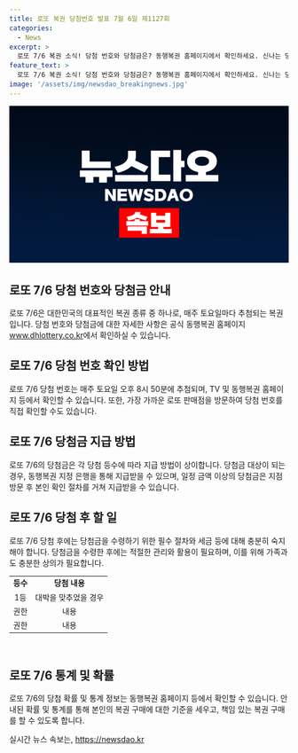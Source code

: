 ```yaml
---
title: 로또 복권 당첨번호 발표 7월 6일 제1127회
categories:
  - News
excerpt: >
  로또 7/6 복권 소식! 당첨 번호와 당첨금은? 동행복권 홈페이지에서 확인하세요. 신나는 당첨기원을 위해 여기를 클릭하세요!
feature_text: >
  로또 7/6 복권 소식! 당첨 번호와 당첨금은? 동행복권 홈페이지에서 확인하세요. 신나는 당첨기원을 위해 여기를 클릭하세요!
image: '/assets/img/newsdao_breakingnews.jpg'
---
```


<p><img src="/assets/img/newsdao_breakingnews.jpg" alt="pcversion 속보" /></p>

<h2 data-ke-size="size26">로또 7/6 당첨 번호와 당첨금 안내</h2>

<p data-ke-size="size16">로또 7/6은 대한민국의 대표적인 복권 종류 중 하나로, 매주 토요일마다 추첨되는 복권입니다. 당첨 번호와 당첨금에 대한 자세한 사항은  공식 동행복권 홈페이지 <a href="https://www.dhlottery.co.kr">www.dhlottery.co.kr</a>에서 확인하실 수 있습니다.</p>

<h2 data-ke-size="size24">로또 7/6 당첨 번호 확인 방법</h2>

<p data-ke-size="size16">로또 7/6 당첨 번호는 매주 토요일 오후 8시 50분에 추첨되며, TV 및 동행복권 홈페이지 등에서 확인할 수 있습니다. 또한, 가장 가까운 로또 판매점을 방문하여 당첨 번호를 직접 확인할 수도 있습니다.</p>

<h2 data-ke-size="size24">로또 7/6 당첨금 지급 방법</h2>

<p data-ke-size="size16">로또 7/6의 당첨금은 각 당첨 등수에 따라 지급 방법이 상이합니다. 당첨금 대상이 되는 경우, 동행복권 지정 은행을 통해 지급받을 수 있으며, 일정 금액 이상의 당첨금은 지점 방문 후 본인 확인 절차를 거쳐 지급받을 수 있습니다.</p>

<h2 data-ke-size="size24">로또 7/6 당첨 후 할 일</h2>

<p data-ke-size="size16">로또 7/6 당첨 후에는 당첨금을 수령하기 위한 필수 절차와 세금 등에 대해 충분히 숙지해야 합니다. 당첨금을 수령한 후에는 적절한 관리와 활용이 필요하며, 이를 위해 가족과도 충분한 상의가 필요합니다.</p>

<table>
    <tr>
        <td style="text-align: center; height: 17px;"><b>등수</b></td>
        <td style="text-align: center; height: 17px;"><b>당첨 내용</b></td>
    </tr>
    <tr>
        <td style="text-align: center; height: 17px;">1등</td>
        <td style="text-align: center; height: 17px;">대박을 맞추었을 경우</td>
    </tr>
    <tr>
        <td style="text-align: center; height: 17px;">권한</td>
        <td style="text-align: center; height: 17px;">내용</td>
    </tr>
    <tr>
        <td style="text-align: center; height: 17px;">권한</td>
        <td style="text-align: center; height: 17px;">내용</td>
    </tr>
</table>

<p data-ke-size="size16">&nbsp;</p>

<h2 data-ke-size="size24">로또 7/6 통계 및 확률</h2>

<p data-ke-size="size16">로또 7/6의 당첨 확률 및 통계 정보는 동행복권 홈페이지 등에서 확인할 수 있습니다. 안내된 확률 및 통계를 통해 본인의 복권 구매에 대한 기준을 세우고, 책임 있는 복권 구매를 할 수 있도록 합니다.</p>
실시간 뉴스 속보는, <a href="https://newsdao.kr" rel="dofollow">https://newsdao.kr</a>


